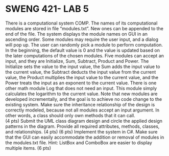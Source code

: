# SWENG 421- LAB 5
There is a computational system COMP. The names of its computational modules are stored in file 
“modules.txt”. New ones can be appended to the end of the file. The system displays the module names 
on GUI in an ascending order. Some modules may require the user input, and a dialog will pop up. The 
user can randomly pick a module to perform computation. In the beginning, the default value is 0 and the 
value is updated based on the later computations of the chosen modules. 
Five modules can accept an input, and they are Initialize, Sum, Subtract, Product and Power. The 
Initialize sets the value to the input value, the Sum adds the input value to the current value, the Subtract 
deducts the input value from the current value, the Product multiplies the input value to the current value, 
and the Power treats the input as an exponent to the current value. There is one other math module Log 
that does not need an input. This module simply calculates the logarithm to the current value. Note that 
new modules are developed incrementally, and the goal is to achieve no code change to the existing 
system. Make sure the inheritance relationship of the design is correctly modeled, because not all 
modules accept an input argument. In other words, a class should only own methods that it can call.  
(4 pts) Submit the UML class diagram design and circle the applied design patterns in the diagram. 
Provide all required attributes, methods, classes, and relationships. (4 pts)
(6 pts) Implement the system in C#. Make sure that the GUI can easily accommodate the addition or 
removal of modules in the modules.txt file. Hint: ListBox and ComboBox are easier to display multiple 
items. (6 pts)
